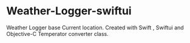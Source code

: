 # Weather-Logger-swiftui
Weather Logger base Current location. Created with Swift , Swiftui and Objective-C Temperator converter class.
